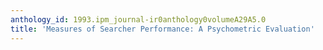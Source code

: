 ```yaml
---
anthology_id: 1993.ipm_journal-ir0anthology0volumeA29A5.0
title: 'Measures of Searcher Performance: A Psychometric Evaluation'
---
```

